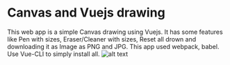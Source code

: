 # Canvas and Vuejs drawing

This web app is a simple Canvas drawing using Vuejs.
It has some features like Pen with sizes, Eraser/Cleaner with sizes, Reset all drown and downloading it as Image as PNG and JPG.
This app used webpack, babel.
Use Vue-CLI to simply install all.
![alt text](https://i.ibb.co/nwP408z/drown.png)
